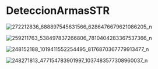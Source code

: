 # DeteccionArmasSTR

![272212836_688897545631566_6286476679621086205_n](https://user-images.githubusercontent.com/70295855/153527685-a973114c-7335-42ce-a8f9-effec46c8ef3.png)

![259211763_538497837266806_7810404283367537366_n](https://user-images.githubusercontent.com/70295855/153527687-40a30249-76a4-4dba-be5b-28e66aa16ba1.png)

![248152188_1019411552254495_8176870367779913477_n](https://user-images.githubusercontent.com/70295855/153527789-087c1c13-a4e1-42ed-beea-3c8ccce2ac5f.png)

![248271813_477154783901997_1037483577308960037_n](https://user-images.githubusercontent.com/70295855/153527794-c32848f2-33f3-4312-84ad-74150db67a47.png)
